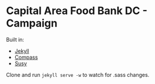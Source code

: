 # Capital Area Food Bank DC - Campaign 

Built in:
- [Jekyll](http://jekyllrb.com/)
- [Compass](http://compass-style.org/)
- [Susy](http://susy.oddbird.net/) 

Clone and run `jekyll serve -w` to watch for .sass changes.
